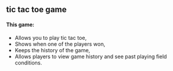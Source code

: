 ## tic tac toe game

#### This game:

- Allows you to play tic tac toe,
- Shows when one of the players won,
- Keeps the history of the game,
- Allows players to view game history and see past playing field conditions.
